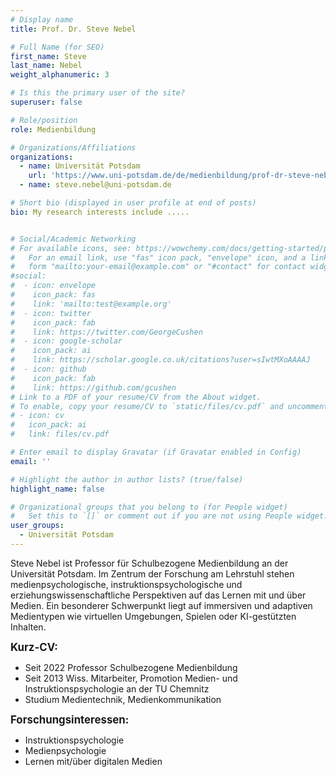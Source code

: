 ```yaml
---
# Display name
title: Prof. Dr. Steve Nebel

# Full Name (for SEO)
first_name: Steve
last_name: Nebel
weight_alphanumeric: 3

# Is this the primary user of the site?
superuser: false

# Role/position
role: Medienbildung

# Organizations/Affiliations
organizations:
  - name: Universität Potsdam
    url: 'https://www.uni-potsdam.de/de/medienbildung/prof-dr-steve-nebel'
  - name: steve.nebel@uni-potsdam.de

# Short bio (displayed in user profile at end of posts)
bio: My research interests include .....


# Social/Academic Networking
# For available icons, see: https://wowchemy.com/docs/getting-started/page-builder/#icons
#   For an email link, use "fas" icon pack, "envelope" icon, and a link in the
#   form "mailto:your-email@example.com" or "#contact" for contact widget.
#social:
#  - icon: envelope
#    icon_pack: fas
#    link: 'mailto:test@example.org'
#  - icon: twitter
#    icon_pack: fab
#    link: https://twitter.com/GeorgeCushen
#  - icon: google-scholar
#    icon_pack: ai
#    link: https://scholar.google.co.uk/citations?user=sIwtMXoAAAAJ
#  - icon: github
#    icon_pack: fab
#    link: https://github.com/gcushen
# Link to a PDF of your resume/CV from the About widget.
# To enable, copy your resume/CV to `static/files/cv.pdf` and uncomment the lines below.
# - icon: cv
#   icon_pack: ai
#   link: files/cv.pdf

# Enter email to display Gravatar (if Gravatar enabled in Config)
email: ''

# Highlight the author in author lists? (true/false)
highlight_name: false

# Organizational groups that you belong to (for People widget)
#   Set this to `[]` or comment out if you are not using People widget.
user_groups:
  - Universität Potsdam
---
```


Steve Nebel ist Professor für Schulbezogene Medienbildung an der Universität Potsdam. Im 
Zentrum der Forschung am Lehrstuhl stehen medienpsychologische, instruktionspsychologische und erziehungswissenschaftliche Perspektiven auf das Lernen mit und über Medien.
Ein besonderer Schwerpunkt liegt auf immersiven und adaptiven Medientypen wie virtuellen Umgebungen, Spielen oder KI-gestützten Inhalten.<br>

<big>**Kurz-CV:**</big>
- Seit 2022 Professor Schulbezogene Medienbildung
- Seit 2013 Wiss. Mitarbeiter, Promotion Medien- und Instruktionspsychologie an der TU Chemnitz
- Studium Medientechnik, Medienkommunikation

<big>**Forschungsinteressen:**</big>
- Instruktionspsychologie
- Medienpsychologie
- Lernen mit/über digitalen Medien